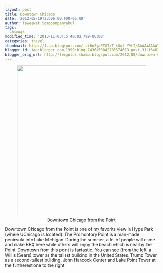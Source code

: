 ```yaml
---
layout: post
title: Downtown Chicago
date: '2012-05-19T23:06:00.000-05:00'
author: Taweewat Somboonpanyakul
tags:
- Chicago
modified_time: '2013-11-03T15:40:02.799-06:00'
categories: travel
thumbnail: http://1.bp.blogspot.com/-ci6nZjaETGI/T_kGql-Y9tI/AAAAAAAAA7U/RjW3iPBRuSk/s72-c/IMG_0244.jpg
blogger_id: tag:blogger.com,1999:blog-7436450042785574613.post-311164620512081328
blogger_orig_url: http://leogulus-champ.blogspot.com/2012/05/downtown-chicago.html
---
```


<figure><center>
<img width="500" src="http://1.bp.blogspot.com/-ci6nZjaETGI/T_kGql-Y9tI/AAAAAAAAA7U/RjW3iPBRuSk/s1600/IMG_0244.jpg"/>
<figcaption>Downtown Chicago from the Point</figcaption>
</center></figure>

Downtown Chicago from the Point is one of my favorite view in Hype Park (where UChicago is located). The Promontory Point is a man-made peninsula into Lake Michigan. During the summer, a lot of people will come and make BBQ here while others will enjoy the beach which is nearby the Point.  Downtown from this point is fantastic. You can see (from the left) a Willis (Sears) tower as the tallest building in the United States, Trump Tower as a second-tallest building, John Hancock Center and Lake Point Tower at the furtherest one to the right.
